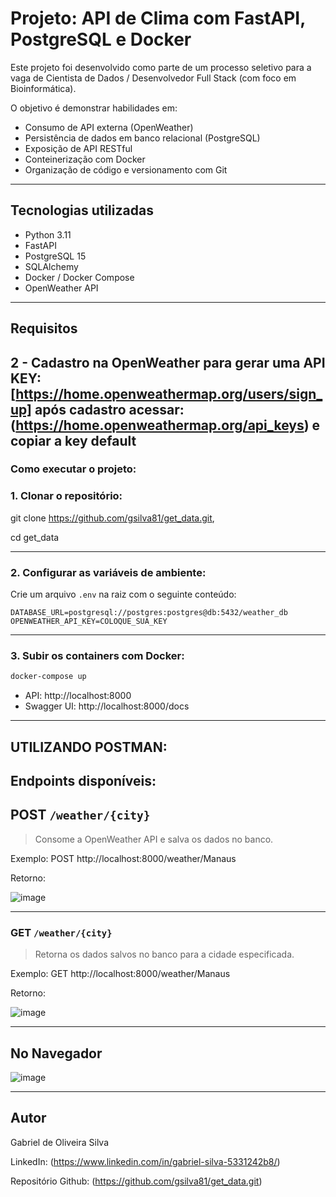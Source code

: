 # Projeto: API de Clima com FastAPI, PostgreSQL e Docker

Este projeto foi desenvolvido como parte de um processo seletivo para a vaga de Cientista de Dados / Desenvolvedor Full Stack (com foco em Bioinformática).

O objetivo é demonstrar habilidades em:

- Consumo de API externa (OpenWeather)
- Persistência de dados em banco relacional (PostgreSQL)
- Exposição de API RESTful
- Conteinerização com Docker
- Organização de código e versionamento com Git

---

## Tecnologias utilizadas

- Python 3.11
- FastAPI
- PostgreSQL 15
- SQLAlchemy
- Docker / Docker Compose
- OpenWeather API

---

## Requisitos

2 - Cadastro na OpenWeather para gerar uma API KEY:  
    [https://home.openweathermap.org/users/sign_up]
    após cadastro acessar: (https://home.openweathermap.org/api_keys) e copiar a key default
---

### Como executar o projeto:

### 1. Clonar o repositório:

git clone https://github.com/gsilva81/get_data.git,

cd get_data

---

### 2. Configurar as variáveis de ambiente:

Crie um arquivo `.env` na raiz com o seguinte conteúdo:

```dotenv
DATABASE_URL=postgresql://postgres:postgres@db:5432/weather_db
OPENWEATHER_API_KEY=COLOQUE_SUA_KEY
```

---

### 3. Subir os containers com Docker:

```bash
docker-compose up 
```

- API: http://localhost:8000
- Swagger UI: http://localhost:8000/docs

---


## UTILIZANDO POSTMAN:

## Endpoints disponíveis:
## POST `/weather/{city}`
> Consome a OpenWeather API e salva os dados no banco.

Exemplo:
POST http://localhost:8000/weather/Manaus

Retorno:

![image](https://github.com/user-attachments/assets/3a44cfca-2829-46bf-a3e7-3e28778a4df3)

---


### GET `/weather/{city}`
> Retorna os dados salvos no banco para a cidade especificada.

Exemplo:
GET http://localhost:8000/weather/Manaus

Retorno:

![image](https://github.com/user-attachments/assets/e72163bd-7fa4-414f-8060-795c1538e086)

---
## No Navegador

![image](https://github.com/user-attachments/assets/5f4347bf-9a83-486c-82e0-687a44651d81)

---

## Autor

Gabriel de Oliveira Silva

LinkedIn: (https://www.linkedin.com/in/gabriel-silva-5331242b8/)

Repositório Github: (https://github.com/gsilva81/get_data.git)
